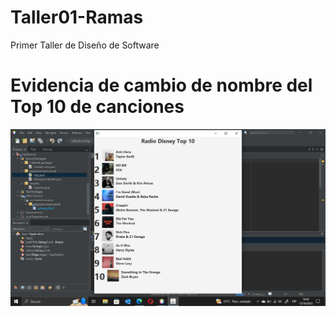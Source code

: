 # Taller01-Ramas
Primer Taller de Diseño de Software

# Evidencia de cambio de nombre del Top 10 de canciones
![image](https://github.com/cjmunozy/Taller01-Ramas/blob/titulo/TopMusical/assets/cambio_titulo.png)
